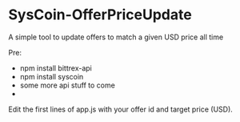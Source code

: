 SysCoin-OfferPriceUpdate
========================

A simple tool to update offers to match a given USD price all time


Pre:

- npm install bittrex-api
- npm install syscoin
- some more api stuff to come
- 


Edit the first lines of app.js with your offer id and target price (USD).
